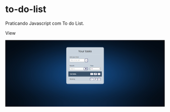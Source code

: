 # to-do-list
Praticando Javascript com To do List.

View

<p align="center" style="display: flex; align-items: flex-start; justify-content: center;">
  <img src="./assets/img/to-dolist.png" width="800px">
</p>
